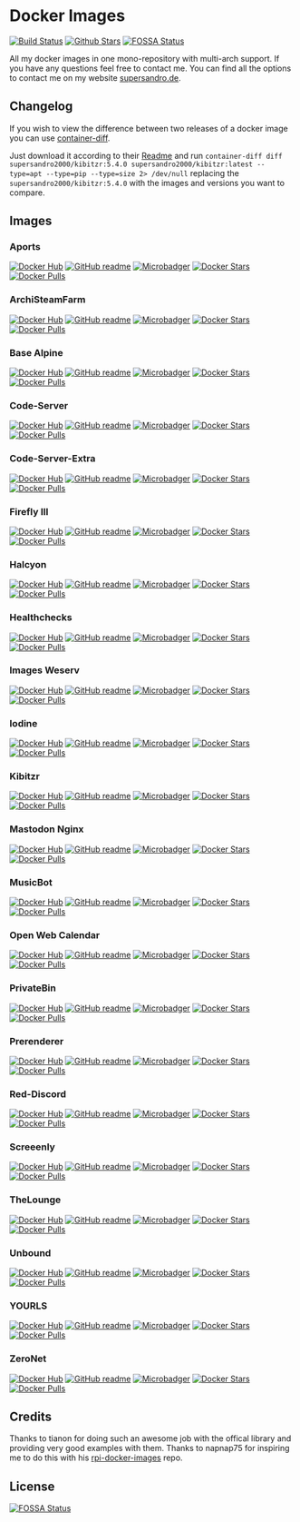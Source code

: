 # Docker Images

[![Build Status](https://img.shields.io/travis/SuperSandro2000/docker-images.svg?maxAge=1200)](https://travis-ci.org/SuperSandro2000/docker-images)
[![Github Stars](https://img.shields.io/github/stars/supersandro2000/docker-images.svg?maxAge=1200&label=Stars&style=social)](https://github.com/SuperSandro2000/docker-images)
[![FOSSA Status](https://app.fossa.io/api/projects/git%2Bgithub.com%2FSuperSandro2000%2Fdocker-images.svg?type=shield)](https://app.fossa.io/projects/git%2Bgithub.com%2FSuperSandro2000%2Fdocker-images?ref=badge_shield)

All my docker images in one mono-repository with multi-arch support.
If you have any questions feel free to contact me. You can find all the options to contact me on my website [supersandro.de](https://supersandro.de/).

## Changelog

If you wish to view the difference between two releases of a docker image you can use [container-diff](https://github.com/GoogleContainerTools/container-diff).

Just download it according to their [Readme](https://github.com/GoogleContainerTools/container-diff#installation) and run `container-diff diff supersandro2000/kibitzr:5.4.0 supersandro2000/kibitzr:latest --type=apt --type=pip --type=size 2> /dev/null` replacing the `supersandro2000/kibitzr:5.4.0` with the images and versions you want to compare.

## Images

### Aports

[![Docker Hub](https://img.shields.io/badge/Docker-hub-blue.svg)](https://hub.docker.com/r/supersandro2000/aports/)
[![GitHub readme](https://img.shields.io/badge/GitHub-readme-blue.svg)](https://github.com/SuperSandro2000/docker-images/blob/master/aports/README.md)
[![Microbadger](https://images.microbadger.com/badges/image/supersandro2000/aports.svg)](https://microbadger.com/images/supersandro2000/aports)
[![Docker Stars](https://img.shields.io/docker/stars/supersandro2000/aports.svg?maxAge=3600)](https://hub.docker.com/r/supersandro2000/aports/)
[![Docker Pulls](https://img.shields.io/docker/pulls/supersandro2000/aports.svg?maxAge=3600)](https://hub.docker.com/r/supersandro2000/aports/)

### ArchiSteamFarm

[![Docker Hub](https://img.shields.io/badge/Docker-hub-blue.svg)](https://hub.docker.com/r/supersandro2000/archisteamfarm/)
[![GitHub readme](https://img.shields.io/badge/GitHub-readme-blue.svg)](https://github.com/SuperSandro2000/docker-images/blob/master/archisteamfarm/README.md)
[![Microbadger](https://images.microbadger.com/badges/image/supersandro2000/archisteamfarm.svg)](https://microbadger.com/images/supersandro2000/archisteamfarm)
[![Docker Stars](https://img.shields.io/docker/stars/supersandro2000/archisteamfarm.svg?maxAge=3600)](https://hub.docker.com/r/supersandro2000/archisteamfarm/)
[![Docker Pulls](https://img.shields.io/docker/pulls/supersandro2000/archisteamfarm.svg?maxAge=3600)](https://hub.docker.com/r/supersandro2000/archisteamfarm/)

### Base Alpine

[![Docker Hub](https://img.shields.io/badge/Docker-hub-blue.svg)](https://hub.docker.com/r/supersandro2000/base-alpine/)
[![GitHub readme](https://img.shields.io/badge/GitHub-readme-blue.svg)](https://github.com/SuperSandro2000/docker-images/blob/master/base-alpine/README.md)
[![Microbadger](https://images.microbadger.com/badges/image/supersandro2000/base-alpine.svg)](https://microbadger.com/images/supersandro2000/base-alpine)
[![Docker Stars](https://img.shields.io/docker/stars/supersandro2000/base-alpine.svg?maxAge=3600)](https://hub.docker.com/r/supersandro2000/base-alpine/)
[![Docker Pulls](https://img.shields.io/docker/pulls/supersandro2000/base-alpine.svg?maxAge=3600)](https://hub.docker.com/r/supersandro2000/base-alpine/)

### Code-Server

[![Docker Hub](https://img.shields.io/badge/Docker-hub-blue.svg)](https://hub.docker.com/r/supersandro2000/code-server/)
[![GitHub readme](https://img.shields.io/badge/GitHub-readme-blue.svg)](https://github.com/SuperSandro2000/docker-images/blob/master/code-server/README.md)
[![Microbadger](https://images.microbadger.com/badges/image/supersandro2000/code-server.svg)](https://microbadger.com/images/supersandro2000/code-server)
[![Docker Stars](https://img.shields.io/docker/stars/supersandro2000/code-server.svg?maxAge=3600)](https://hub.docker.com/r/supersandro2000/code-server/)
[![Docker Pulls](https://img.shields.io/docker/pulls/supersandro2000/code-server.svg?maxAge=3600)](https://hub.docker.com/r/supersandro2000/code-server/)

### Code-Server-Extra

[![Docker Hub](https://img.shields.io/badge/Docker-hub-blue.svg)](https://hub.docker.com/r/supersandro2000/code-server-extra/)
[![GitHub readme](https://img.shields.io/badge/GitHub-readme-blue.svg)](https://github.com/SuperSandro2000/docker-images/blob/master/code-server-extra/README.md)
[![Microbadger](https://images.microbadger.com/badges/image/supersandro2000/code-server-extra.svg)](https://microbadger.com/images/supersandro2000/code-server-extra)
[![Docker Stars](https://img.shields.io/docker/stars/supersandro2000/code-server-extra.svg?maxAge=3600)](https://hub.docker.com/r/supersandro2000/code-server-extra/)
[![Docker Pulls](https://img.shields.io/docker/pulls/supersandro2000/code-server-extra.svg?maxAge=3600)](https://hub.docker.com/r/supersandro2000/code-server-extra/)

### Firefly III

[![Docker Hub](https://img.shields.io/badge/Docker-hub-blue.svg)](https://hub.docker.com/r/supersandro2000/firefly-iii/)
[![GitHub readme](https://img.shields.io/badge/GitHub-readme-blue.svg)](https://github.com/SuperSandro2000/docker-images/blob/master/firefly-iii/README.md)
[![Microbadger](https://images.microbadger.com/badges/image/supersandro2000/firefly-iii.svg)](https://microbadger.com/images/supersandro2000/firefly-iii)
[![Docker Stars](https://img.shields.io/docker/stars/supersandro2000/firefly-iii.svg?maxAge=3600)](https://hub.docker.com/r/supersandro2000/firefly-iii/)
[![Docker Pulls](https://img.shields.io/docker/pulls/supersandro2000/firefly-iii.svg?maxAge=3600)](https://hub.docker.com/r/supersandro2000/firefly-iii/)

### Halcyon

[![Docker Hub](https://img.shields.io/badge/Docker-hub-blue.svg)](https://hub.docker.com/r/supersandro2000/halcyon/)
[![GitHub readme](https://img.shields.io/badge/GitHub-readme-blue.svg)](https://github.com/SuperSandro2000/docker-images/blob/master/halcyon/README.md)
[![Microbadger](https://images.microbadger.com/badges/image/supersandro2000/halcyon.svg)](https://microbadger.com/images/supersandro2000/halcyon)
[![Docker Stars](https://img.shields.io/docker/stars/supersandro2000/halcyon.svg?maxAge=3600)](https://hub.docker.com/r/supersandro2000/halcyon/)
[![Docker Pulls](https://img.shields.io/docker/pulls/supersandro2000/halcyon.svg?maxAge=3600)](https://hub.docker.com/r/supersandro2000/halcyon/)

### Healthchecks

[![Docker Hub](https://img.shields.io/badge/Docker-hub-blue.svg)](https://hub.docker.com/r/supersandro2000/healthchecks/)
[![GitHub readme](https://img.shields.io/badge/GitHub-readme-blue.svg)](https://github.com/SuperSandro2000/docker-images/blob/master/healthchecks/README.md)
[![Microbadger](https://images.microbadger.com/badges/image/supersandro2000/healthchecks.svg)](https://microbadger.com/images/supersandro2000/healthchecks)
[![Docker Stars](https://img.shields.io/docker/stars/supersandro2000/healthchecks.svg?maxAge=3600)](https://hub.docker.com/r/supersandro2000/healthchecks/)
[![Docker Pulls](https://img.shields.io/docker/pulls/supersandro2000/healthchecks.svg?maxAge=3600)](https://hub.docker.com/r/supersandro2000/healthchecks/)

### Images Weserv

[![Docker Hub](https://img.shields.io/badge/Docker-hub-blue.svg)](https://hub.docker.com/r/supersandro2000/images-weserv/)
[![GitHub readme](https://img.shields.io/badge/GitHub-readme-blue.svg)](https://github.com/SuperSandro2000/docker-images/blob/master/images-weserv/README.md)
[![Microbadger](https://images.microbadger.com/badges/image/supersandro2000/images-weserv.svg)](https://microbadger.com/images/supersandro2000/images-weserv)
[![Docker Stars](https://img.shields.io/docker/stars/supersandro2000/images-weserv.svg?maxAge=3600)](https://hub.docker.com/r/supersandro2000/images-weserv/)
[![Docker Pulls](https://img.shields.io/docker/pulls/supersandro2000/images-weserv.svg?maxAge=3600)](https://hub.docker.com/r/supersandro2000/images-weserv/)

### Iodine

[![Docker Hub](https://img.shields.io/badge/Docker-hub-blue.svg)](https://hub.docker.com/r/supersandro2000/iodine/)
[![GitHub readme](https://img.shields.io/badge/GitHub-readme-blue.svg)](https://github.com/SuperSandro2000/docker-images/blob/master/iodine/README.md)
[![Microbadger](https://images.microbadger.com/badges/image/supersandro2000/iodine.svg)](https://microbadger.com/images/supersandro2000/iodine)
[![Docker Stars](https://img.shields.io/docker/stars/supersandro2000/iodine.svg?maxAge=3600)](https://hub.docker.com/r/supersandro2000/iodine/)
[![Docker Pulls](https://img.shields.io/docker/pulls/supersandro2000/iodine.svg?maxAge=3600)](https://hub.docker.com/r/supersandro2000/iodine/)

### Kibitzr

[![Docker Hub](https://img.shields.io/badge/Docker-hub-blue.svg)](https://hub.docker.com/r/supersandro2000/kibitzr/)
[![GitHub readme](https://img.shields.io/badge/GitHub-readme-blue.svg)](https://github.com/SuperSandro2000/docker-images/blob/master/kibitzr/README.md)
[![Microbadger](https://images.microbadger.com/badges/image/supersandro2000/kibitzr.svg)](https://microbadger.com/images/supersandro2000/kibitzr)
[![Docker Stars](https://img.shields.io/docker/stars/supersandro2000/kibitzr.svg?maxAge=3600)](https://hub.docker.com/r/supersandro2000/kibitzr/)
[![Docker Pulls](https://img.shields.io/docker/pulls/supersandro2000/kibitzr.svg?maxAge=3600)](https://hub.docker.com/r/supersandro2000/kibitzr/)

### Mastodon Nginx

[![Docker Hub](https://img.shields.io/badge/Docker-hub-blue.svg)](https://hub.docker.com/r/supersandro2000/mastodon-nginx/)
[![GitHub readme](https://img.shields.io/badge/GitHub-readme-blue.svg)](https://github.com/SuperSandro2000/docker-images/blob/master/mastodon-nginx/README.md)
[![Microbadger](https://images.microbadger.com/badges/image/supersandro2000/mastodon-nginx.svg)](https://microbadger.com/images/supersandro2000/mastodon-nginx)
[![Docker Stars](https://img.shields.io/docker/stars/supersandro2000/mastodon-nginx.svg?maxAge=3600)](https://hub.docker.com/r/supersandro2000/mastodon-nginx/)
[![Docker Pulls](https://img.shields.io/docker/pulls/supersandro2000/mastodon-nginx.svg?maxAge=3600)](https://hub.docker.com/r/supersandro2000/mastodon-nginx/)

### MusicBot

[![Docker Hub](https://img.shields.io/badge/Docker-hub-blue.svg)](https://hub.docker.com/r/supersandro2000/musicbot/)
[![GitHub readme](https://img.shields.io/badge/GitHub-readme-blue.svg)](https://github.com/SuperSandro2000/docker-images/blob/master/musicbot/README.md)
[![Microbadger](https://images.microbadger.com/badges/image/supersandro2000/musicbot.svg)](https://microbadger.com/images/supersandro2000/musicbot)
[![Docker Stars](https://img.shields.io/docker/stars/supersandro2000/musicbot.svg?maxAge=3600)](https://hub.docker.com/r/supersandro2000/musicbot/)
[![Docker Pulls](https://img.shields.io/docker/pulls/supersandro2000/musicbot.svg?maxAge=3600)](https://hub.docker.com/r/supersandro2000/musicbot/)

### Open Web Calendar

[![Docker Hub](https://img.shields.io/badge/Docker-hub-blue.svg)](https://hub.docker.com/r/supersandro2000/open-web-calendar/)
[![GitHub readme](https://img.shields.io/badge/GitHub-readme-blue.svg)](https://github.com/SuperSandro2000/docker-images/blob/master/open-web-calendar/README.md)
[![Microbadger](https://images.microbadger.com/badges/image/supersandro2000/open-web-calendar.svg)](https://microbadger.com/images/supersandro2000/open-web-calendar)
[![Docker Stars](https://img.shields.io/docker/stars/supersandro2000/open-web-calendar.svg?maxAge=3600)](https://hub.docker.com/r/supersandro2000/open-web-calendar/)
[![Docker Pulls](https://img.shields.io/docker/pulls/supersandro2000/open-web-calendar.svg?maxAge=3600)](https://hub.docker.com/r/supersandro2000/open-web-calendar/)

### PrivateBin

[![Docker Hub](https://img.shields.io/badge/Docker-hub-blue.svg)](https://hub.docker.com/r/supersandro2000/privatebin/)
[![GitHub readme](https://img.shields.io/badge/GitHub-readme-blue.svg)](https://github.com/SuperSandro2000/docker-images/blob/master/privatebin/README.md)
[![Microbadger](https://images.microbadger.com/badges/image/supersandro2000/privatebin.svg)](https://microbadger.com/images/supersandro2000/privatebin)
[![Docker Stars](https://img.shields.io/docker/stars/supersandro2000/privatebin.svg?maxAge=3600)](https://hub.docker.com/r/supersandro2000/privatebin/)
[![Docker Pulls](https://img.shields.io/docker/pulls/supersandro2000/privatebin.svg?maxAge=3600)](https://hub.docker.com/r/supersandro2000/privatebin/)

### Prerenderer

[![Docker Hub](https://img.shields.io/badge/Docker-hub-blue.svg)](https://hub.docker.com/r/supersandro2000/prerenderer/)
[![GitHub readme](https://img.shields.io/badge/GitHub-readme-blue.svg)](https://github.com/SuperSandro2000/docker-images/blob/master/prerenderer/README.md)
[![Microbadger](https://images.microbadger.com/badges/image/supersandro2000/prerenderer.svg)](https://microbadger.com/images/supersandro2000/prerenderer)
[![Docker Stars](https://img.shields.io/docker/stars/supersandro2000/prerenderer.svg?maxAge=3600)](https://hub.docker.com/r/supersandro2000/prerenderer/)
[![Docker Pulls](https://img.shields.io/docker/pulls/supersandro2000/prerenderer.svg?maxAge=3600)](https://hub.docker.com/r/supersandro2000/prerenderer/)

### Red-Discord

[![Docker Hub](https://img.shields.io/badge/Docker-hub-blue.svg)](https://hub.docker.com/r/supersandro2000/reddiscord/)
[![GitHub readme](https://img.shields.io/badge/GitHub-readme-blue.svg)](https://github.com/SuperSandro2000/docker-images/blob/master/reddiscord/README.md)
[![Microbadger](https://images.microbadger.com/badges/image/supersandro2000/reddiscord.svg)](https://microbadger.com/images/supersandro2000/reddiscord)
[![Docker Stars](https://img.shields.io/docker/stars/supersandro2000/reddiscord.svg?maxAge=3600)](https://hub.docker.com/r/supersandro2000/reddiscord/)
[![Docker Pulls](https://img.shields.io/docker/pulls/supersandro2000/reddiscord.svg?maxAge=3600)](https://hub.docker.com/r/supersandro2000/reddiscord/)

### Screeenly

[![Docker Hub](https://img.shields.io/badge/Docker-hub-blue.svg)](https://hub.docker.com/r/supersandro2000/screeenly/)
[![GitHub readme](https://img.shields.io/badge/GitHub-readme-blue.svg)](https://github.com/SuperSandro2000/docker-images/blob/master/screeenly/README.md)
[![Microbadger](https://images.microbadger.com/badges/image/supersandro2000/screeenly.svg)](https://microbadger.com/images/supersandro2000/screeenly)
[![Docker Stars](https://img.shields.io/docker/stars/supersandro2000/screeenly.svg?maxAge=3600)](https://hub.docker.com/r/supersandro2000/screeenly/)
[![Docker Pulls](https://img.shields.io/docker/pulls/supersandro2000/screeenly.svg?maxAge=3600)](https://hub.docker.com/r/supersandro2000/screeenly/)

### TheLounge

[![Docker Hub](https://img.shields.io/badge/Docker-hub-blue.svg)](https://hub.docker.com/r/supersandro2000/thelounge/)
[![GitHub readme](https://img.shields.io/badge/GitHub-readme-blue.svg)](https://github.com/SuperSandro2000/docker-images/blob/master/thelounge/README.md)
[![Microbadger](https://images.microbadger.com/badges/image/supersandro2000/thelounge.svg)](https://microbadger.com/images/supersandro2000/thelounge)
[![Docker Stars](https://img.shields.io/docker/stars/supersandro2000/thelounge.svg?maxAge=3600)](https://hub.docker.com/r/supersandro2000/thelounge/)
[![Docker Pulls](https://img.shields.io/docker/pulls/supersandro2000/thelounge.svg?maxAge=3600)](https://hub.docker.com/r/supersandro2000/thelounge/)

### Unbound

[![Docker Hub](https://img.shields.io/badge/Docker-hub-blue.svg)](https://hub.docker.com/r/supersandro2000/unbound/)
[![GitHub readme](https://img.shields.io/badge/GitHub-readme-blue.svg)](https://github.com/SuperSandro2000/docker-images/blob/master/unbound/README.md)
[![Microbadger](https://images.microbadger.com/badges/image/supersandro2000/unbound.svg)](https://microbadger.com/images/supersandro2000/unbound)
[![Docker Stars](https://img.shields.io/docker/stars/supersandro2000/unbound.svg?maxAge=3600)](https://hub.docker.com/r/supersandro2000/unbound/)
[![Docker Pulls](https://img.shields.io/docker/pulls/supersandro2000/unbound.svg?maxAge=3600)](https://hub.docker.com/r/supersandro2000/unbound/)

### YOURLS

[![Docker Hub](https://img.shields.io/badge/Docker-hub-blue.svg)](https://hub.docker.com/r/supersandro2000/yourls/)
[![GitHub readme](https://img.shields.io/badge/GitHub-readme-blue.svg)](https://github.com/SuperSandro2000/docker-images/blob/master/yourls/README.md)
[![Microbadger](https://images.microbadger.com/badges/image/supersandro2000/yourls.svg)](https://microbadger.com/images/supersandro2000/yourls)
[![Docker Stars](https://img.shields.io/docker/stars/supersandro2000/yourls.svg?maxAge=3600)](https://hub.docker.com/r/supersandro2000/yourls/)
[![Docker Pulls](https://img.shields.io/docker/pulls/supersandro2000/yourls.svg?maxAge=3600)](https://hub.docker.com/r/supersandro2000/yourls/)

### ZeroNet

[![Docker Hub](https://img.shields.io/badge/Docker-hub-blue.svg)](https://hub.docker.com/r/supersandro2000/zeronet/)
[![GitHub readme](https://img.shields.io/badge/GitHub-readme-blue.svg)](https://github.com/SuperSandro2000/docker-images/blob/master/zeronet/README.md)
[![Microbadger](https://images.microbadger.com/badges/image/supersandro2000/zeronet.svg)](https://microbadger.com/images/supersandro2000/zeronet)
[![Docker Stars](https://img.shields.io/docker/stars/supersandro2000/zeronet.svg?maxAge=3600)](https://hub.docker.com/r/supersandro2000/zeronet/)
[![Docker Pulls](https://img.shields.io/docker/pulls/supersandro2000/zeronet.svg?maxAge=3600)](https://hub.docker.com/r/supersandro2000/zeronet/)

## Credits

Thanks to tianon for doing such an awesome job with the offical library and providing very good examples with them.
Thanks to napnap75 for inspiring me to do this with his [rpi-docker-images](https://github.com/napnap75/rpi-docker-images/) repo.

## License

[![FOSSA Status](https://app.fossa.io/api/projects/git%2Bgithub.com%2FSuperSandro2000%2Fdocker-images.svg)](https://app.fossa.io/projects/git%2Bgithub.com%2FSuperSandro2000%2Fdocker-images)
